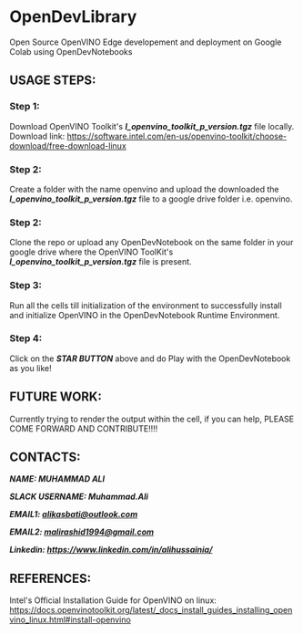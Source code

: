 # OpenDevLibrary
Open Source OpenVINO  Edge developement and deployment on Google Colab using OpenDevNotebooks

## USAGE STEPS:

### Step 1: 
Download OpenVINO Toolkit's ***l_openvino_toolkit_p_version.tgz*** file locally.
Download link: https://software.intel.com/en-us/openvino-toolkit/choose-download/free-download-linux

### Step 2:
Create a folder with the name openvino and upload the downloaded the ***l_openvino_toolkit_p_version.tgz*** file to a google drive folder i.e. openvino. 

### Step 2: 
Clone the repo or upload any OpenDevNotebook on the same folder in your google drive where the OpenVINO ToolKit's ***l_openvino_toolkit_p_version.tgz*** file is present.

### Step 3: 
Run all the cells till initialization of the environment to successfully install and initialize OpenVINO in the OpenDevNotebook Runtime Environment.

### Step 4: 
Click on the ***STAR BUTTON*** above and do Play with the OpenDevNotebook as you like!

## FUTURE WORK:

Currently trying to render the output within the cell, if you can help, PLEASE COME FORWARD AND CONTRIBUTE!!!!

## CONTACTS:

***NAME: MUHAMMAD ALI***

***SLACK USERNAME: Muhammad.Ali***

***EMAIL1: alikasbati@outlook.com***

***EMAIL2: malirashid1994@gmail.com***

***Linkedin: https://www.linkedin.com/in/alihussainia/*** 

## REFERENCES:
Intel's Official Installation Guide for OpenVINO on linux: https://docs.openvinotoolkit.org/latest/_docs_install_guides_installing_openvino_linux.html#install-openvino


